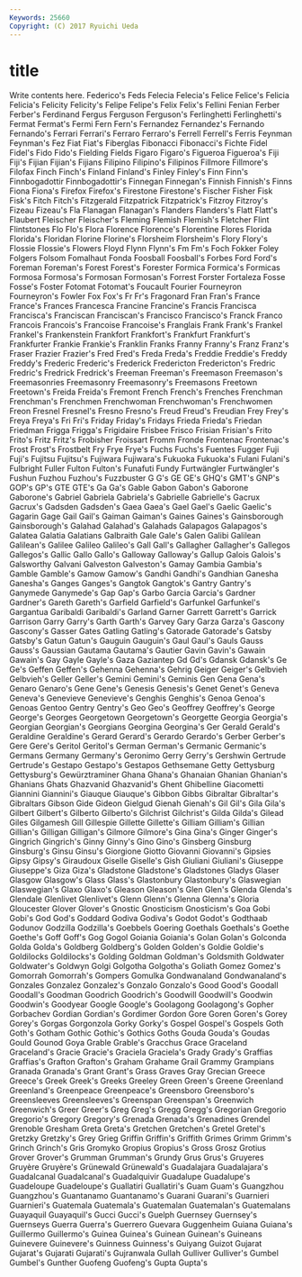 ```yaml
---
Keywords: 25660 
Copyright: (C) 2017 Ryuichi Ueda
---
```


# title

Write contents here.
Federico's Feds Felecia Felecia's Felice Felice's Felicia Felicia's Felicity
Felicity's Felipe Felipe's Felix Felix's Fellini Fenian Ferber Ferber's Ferdinand
Fergus Ferguson Ferguson's Ferlinghetti Ferlinghetti's Fermat Fermat's Fermi Fern Fern's
Fernandez Fernandez's Fernando Fernando's Ferrari Ferrari's Ferraro Ferraro's Ferrell Ferrell's
Ferris Feynman Feynman's Fez Fiat Fiat's Fiberglas Fibonacci Fibonacci's Fichte
Fidel Fidel's Fido Fido's Fielding Fields Figaro Figaro's Figueroa Figueroa's
Fiji Fiji's Fijian Fijian's Fijians Filipino Filipino's Filipinos Fillmore Fillmore's
Filofax Finch Finch's Finland Finland's Finley Finley's Finn Finn's Finnbogadottir
Finnbogadottir's Finnegan Finnegan's Finnish Finnish's Finns Fiona Fiona's Firefox Firefox's
Firestone Firestone's Fischer Fisher Fisk Fisk's Fitch Fitch's Fitzgerald Fitzpatrick
Fitzpatrick's Fitzroy Fitzroy's Fizeau Fizeau's Fla Flanagan Flanagan's Flanders Flanders's
Flatt Flatt's Flaubert Fleischer Fleischer's Fleming Flemish Flemish's Fletcher Flint
Flintstones Flo Flo's Flora Florence Florence's Florentine Flores Florida Florida's
Floridan Florine Florine's Florsheim Florsheim's Flory Flory's Flossie Flossie's Flowers
Floyd Flynn Flynn's Fm Fm's Foch Fokker Foley Folgers Folsom
Fomalhaut Fonda Foosball Foosball's Forbes Ford Ford's Foreman Foreman's Forest
Forest's Forester Formica Formica's Formicas Formosa Formosa's Formosan Formosan's Forrest
Forster Fortaleza Fosse Fosse's Foster Fotomat Fotomat's Foucault Fourier Fourneyron
Fourneyron's Fowler Fox Fox's Fr Fr's Fragonard Fran Fran's France
France's Frances Francesca Francine Francine's Francis Francisca Francisca's Franciscan Franciscan's
Francisco Francisco's Franck Franco Francois Francois's Francoise Francoise's Franglais Frank
Frank's Frankel Frankel's Frankenstein Frankfort Frankfort's Frankfurt Frankfurt's Frankfurter Frankie
Frankie's Franklin Franks Franny Franny's Franz Franz's Fraser Frazier Frazier's
Fred Fred's Freda Freda's Freddie Freddie's Freddy Freddy's Frederic Frederic's
Frederick Fredericton Fredericton's Fredric Fredric's Fredrick Fredrick's Freeman Freeman's Freemason
Freemason's Freemasonries Freemasonry Freemasonry's Freemasons Freetown Freetown's Freida Freida's Fremont
French French's Frenches Frenchman Frenchman's Frenchmen Frenchwoman Frenchwoman's Frenchwomen Freon
Fresnel Fresnel's Fresno Fresno's Freud Freud's Freudian Frey Frey's Freya
Freya's Fri Fri's Friday Friday's Fridays Frieda Frieda's Friedan Friedman
Frigga Frigga's Frigidaire Frisbee Frisco Frisian Frisian's Frito Frito's Fritz
Fritz's Frobisher Froissart Fromm Fronde Frontenac Frontenac's Frost Frost's Frostbelt
Fry Frye Frye's Fuchs Fuchs's Fuentes Fugger Fuji Fuji's Fujitsu
Fujitsu's Fujiwara Fujiwara's Fukuoka Fukuoka's Fulani Fulani's Fulbright Fuller Fulton
Fulton's Funafuti Fundy Furtwängler Furtwängler's Fushun Fuzhou Fuzhou's Fuzzbuster G
G's GE GE's GHQ's GMT's GNP's GOP's GP's GTE GTE's
Ga Ga's Gable Gabon Gabon's Gaborone Gaborone's Gabriel Gabriela Gabriela's
Gabrielle Gabrielle's Gacrux Gacrux's Gadsden Gadsden's Gaea Gaea's Gael Gael's
Gaelic Gaelic's Gagarin Gage Gail Gail's Gaiman Gaiman's Gaines Gaines's
Gainsborough Gainsborough's Galahad Galahad's Galahads Galapagos Galapagos's Galatea Galatia Galatians
Galbraith Gale Gale's Galen Galibi Galilean Galilean's Galilee Galileo Galileo's
Gall Gall's Gallagher Gallagher's Gallegos Gallegos's Gallic Gallo Gallo's Galloway
Galloway's Gallup Galois Galois's Galsworthy Galvani Galveston Galveston's Gamay Gambia
Gambia's Gamble Gamble's Gamow Gamow's Gandhi Gandhi's Gandhian Ganesha Ganesha's
Ganges Ganges's Gangtok Gangtok's Gantry Gantry's Ganymede Ganymede's Gap Gap's
Garbo Garcia Garcia's Gardner Gardner's Gareth Gareth's Garfield Garfield's Garfunkel
Garfunkel's Gargantua Garibaldi Garibaldi's Garland Garner Garrett Garrett's Garrick Garrison
Garry Garry's Garth Garth's Garvey Gary Garza Garza's Gascony Gascony's
Gasser Gates Gatling Gatling's Gatorade Gatorade's Gatsby Gatsby's Gatun Gatun's
Gauguin Gauguin's Gaul Gaul's Gauls Gauss Gauss's Gaussian Gautama Gautama's
Gautier Gavin Gavin's Gawain Gawain's Gay Gayle Gayle's Gaza Gaziantep
Gd Gd's Gdansk Gdansk's Ge Ge's Geffen Geffen's Gehenna Gehenna's
Gehrig Geiger Geiger's Gelbvieh Gelbvieh's Geller Geller's Gemini Gemini's Geminis
Gen Gena Gena's Genaro Genaro's Gene Gene's Genesis Genesis's Genet
Genet's Geneva Geneva's Genevieve Genevieve's Genghis Genghis's Genoa Genoa's Genoas
Gentoo Gentry Gentry's Geo Geo's Geoffrey Geoffrey's George George's Georges
Georgetown Georgetown's Georgette Georgia Georgia's Georgian Georgian's Georgians Georgina Georgina's
Ger Gerald Gerald's Geraldine Geraldine's Gerard Gerard's Gerardo Gerardo's Gerber
Gerber's Gere Gere's Geritol Geritol's German German's Germanic Germanic's Germans
Germany Germany's Geronimo Gerry Gerry's Gershwin Gertrude Gertrude's Gestapo Gestapo's
Gestapos Gethsemane Getty Gettysburg Gettysburg's Gewürztraminer Ghana Ghana's Ghanaian Ghanian
Ghanian's Ghanians Ghats Ghazvanid Ghazvanid's Ghent Ghibelline Giacometti Giannini Giannini's
Giauque Giauque's Gibbon Gibbs Gibraltar Gibraltar's Gibraltars Gibson Gide Gideon
Gielgud Gienah Gienah's Gil Gil's Gila Gila's Gilbert Gilbert's Gilberto
Gilberto's Gilchrist Gilchrist's Gilda Gilda's Gilead Giles Gilgamesh Gill Gillespie
Gillette Gillette's Gilliam Gilliam's Gillian Gillian's Gilligan Gilligan's Gilmore Gilmore's
Gina Gina's Ginger Ginger's Gingrich Gingrich's Ginny Ginny's Gino Gino's
Ginsberg Ginsburg Ginsburg's Ginsu Ginsu's Giorgione Giotto Giovanni Giovanni's Gipsies
Gipsy Gipsy's Giraudoux Giselle Giselle's Gish Giuliani Giuliani's Giuseppe Giuseppe's
Giza Giza's Gladstone Gladstone's Gladstones Gladys Glaser Glasgow Glasgow's Glass
Glass's Glastonbury Glastonbury's Glaswegian Glaswegian's Glaxo Glaxo's Gleason Gleason's Glen
Glen's Glenda Glenda's Glendale Glenlivet Glenlivet's Glenn Glenn's Glenna Glenna's
Gloria Gloucester Glover Glover's Gnostic Gnosticism Gnosticism's Goa Gobi Gobi's
God God's Goddard Godiva Godiva's Godot Godot's Godthaab Godunov Godzilla
Godzilla's Goebbels Goering Goethals Goethals's Goethe Goethe's Goff Goff's Gog
Gogol Goiania Goiania's Golan Golan's Golconda Golda Golda's Goldberg Goldberg's
Golden Golden's Goldie Goldie's Goldilocks Goldilocks's Golding Goldman Goldman's Goldsmith
Goldwater Goldwater's Goldwyn Golgi Golgotha Golgotha's Goliath Gomez Gomez's Gomorrah
Gomorrah's Gompers Gomulka Gondwanaland Gondwanaland's Gonzales Gonzalez Gonzalez's Gonzalo Gonzalo's
Good Good's Goodall Goodall's Goodman Goodrich Goodrich's Goodwill Goodwill's Goodwin
Goodwin's Goodyear Google Google's Goolagong Goolagong's Gopher Gorbachev Gordian Gordian's
Gordimer Gordon Gore Goren Goren's Gorey Gorey's Gorgas Gorgonzola Gorky
Gorky's Gospel Gospel's Gospels Goth Goth's Gotham Gothic Gothic's Gothics
Goths Gouda Gouda's Goudas Gould Gounod Goya Grable Grable's Gracchus
Grace Graceland Graceland's Gracie Gracie's Graciela Graciela's Grady Grady's Graffias
Graffias's Grafton Grafton's Graham Grahame Grail Grammy Grampians Granada Granada's
Grant Grant's Grass Graves Gray Grecian Greece Greece's Greek Greek's
Greeks Greeley Green Green's Greene Greenland Greenland's Greenpeace Greenpeace's Greensboro
Greensboro's Greensleeves Greensleeves's Greenspan Greenspan's Greenwich Greenwich's Greer Greer's Greg
Greg's Gregg Gregg's Gregorian Gregorio Gregorio's Gregory Gregory's Grenada Grenada's
Grenadines Grendel Grenoble Gresham Greta Greta's Gretchen Gretchen's Gretel Gretel's
Gretzky Gretzky's Grey Grieg Griffin Griffin's Griffith Grimes Grimm Grimm's
Grinch Grinch's Gris Gromyko Gropius Gropius's Gross Grosz Grotius Grover
Grover's Grumman Grumman's Grundy Grus Grus's Gruyeres Gruyère Gruyère's Grünewald
Grünewald's Guadalajara Guadalajara's Guadalcanal Guadalcanal's Guadalquivir Guadalupe Guadalupe's Guadeloupe Guadeloupe's
Guallatiri Guallatiri's Guam Guam's Guangzhou Guangzhou's Guantanamo Guantanamo's Guarani Guarani's
Guarnieri Guarnieri's Guatemala Guatemala's Guatemalan Guatemalan's Guatemalans Guayaquil Guayaquil's Gucci
Gucci's Guelph Guernsey Guernsey's Guernseys Guerra Guerra's Guerrero Guevara Guggenheim
Guiana Guiana's Guillermo Guillermo's Guinea Guinea's Guinean Guinean's Guineans Guinevere
Guinevere's Guinness Guinness's Guiyang Guizot Gujarat Gujarat's Gujarati Gujarati's Gujranwala
Gullah Gulliver Gulliver's Gumbel Gumbel's Gunther Guofeng Guofeng's Gupta Gupta's

